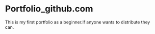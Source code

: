 # Portfolio_github.com
This is my first portfolio as a beginner.If anyone wants to distribute they can.
